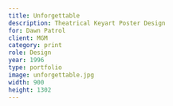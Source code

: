 ```yaml
---
title: Unforgettable
description: Theatrical Keyart Poster Design
for: Dawn Patrol
client: MGM
category: print
role: Design
year: 1996
type: portfolio
image: unforgettable.jpg
width: 900
height: 1302
---
```

